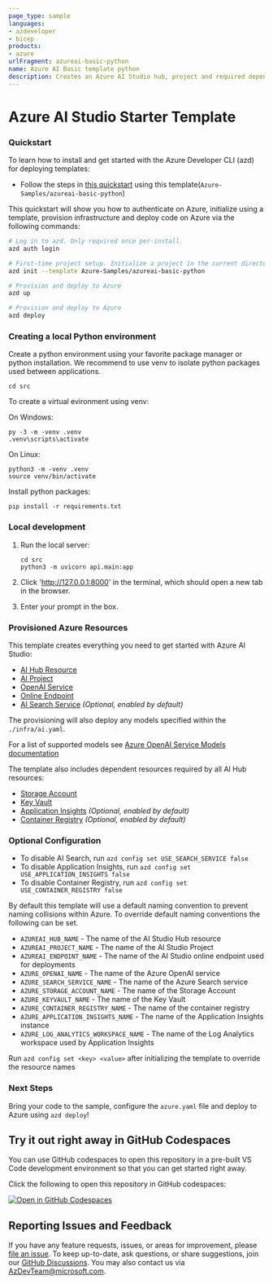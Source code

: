 ```yaml
---
page_type: sample
languages:
- azdeveloper
- bicep
products:
- azure
urlFragment: azureai-basic-python
name: Azure AI Basic template python
description: Creates an Azure AI Studio hub, project and required dependent resources including Azure OpenAI Service, Cognitive Search and more. Deploys a simple prompt application.
---
```

<!-- YAML front-matter schema: https://review.learn.microsoft.com/en-us/help/contribute/samples/process/onboarding?branch=main#supported-metadata-fields-for-readmemd -->

# Azure AI Studio Starter Template

### Quickstart

To learn how to install and get started with the Azure Developer CLI (azd) for deploying templates:
 - Follow the steps in [this quickstart](https://learn.microsoft.com/azure/developer/azure-developer-cli/get-started?tabs=localinstall&pivots=programming-language-nodejs) using this template(`Azure-Samples/azureai-basic-python`)

This quickstart will show you how to authenticate on Azure, initialize using a template, provision infrastructure and deploy code on Azure via the following commands:

```bash
# Log in to azd. Only required once per-install.
azd auth login

# First-time project setup. Initialize a project in the current directory, using this template.
azd init --template Azure-Samples/azureai-basic-python

# Provision and deploy to Azure
azd up

# Provision and deploy to Azure
azd deploy
```

### Creating a local Python environment

Create a python environment using your favorite package manager or python installation. We recommend to use venv to isolate python packages used between applications. 

```
cd src
```

To create a virtual evironment using venv:

On Windows:
```
py -3 -m -venv .venv
.venv\scripts\activate
```

On Linux:
```
python3 -m -venv .venv
source venv/bin/activate
```

Install python packages:
```
pip install -r requirements.txt
```

### Local development

1. Run the local server:

    ```shell
    cd src
    python3 -m uvicorn api.main:app   
    ```

2. Click 'http://127.0.0.1:8000' in the terminal, which should open a new tab in the browser.

3. Enter your prompt in the box.
### Provisioned Azure Resources

This template creates everything you need to get started with Azure AI Studio:

- [AI Hub Resource](https://learn.microsoft.com/azure/ai-studio/concepts/ai-resources)
- [AI Project](https://learn.microsoft.com/azure/ai-studio/how-to/create-projects)
- [OpenAI Service](https://learn.microsoft.com/azure/ai-services/openai/)
- [Online Endpoint](https://learn.microsoft.com/azure/machine-learning/concept-endpoints-online?view=azureml-api-2)
- [AI Search Service](https://learn.microsoft.com/azure/search/) *(Optional, enabled by default)*

The provisioning will also deploy any models specified within the `./infra/ai.yaml`.

For a list of supported models see [Azure OpenAI Service Models documentation](https://learn.microsoft.com/azure/ai-services/openai/concepts/models)

The template also includes dependent resources required by all AI Hub resources:

- [Storage Account](https://learn.microsoft.com/azure/storage/blobs/)
- [Key Vault](https://learn.microsoft.com/azure/key-vault/general/)
- [Application Insights](https://learn.microsoft.com/azure/azure-monitor/app/app-insights-overview) *(Optional, enabled by default)*
- [Container Registry](https://learn.microsoft.com/azure/container-registry/) *(Optional, enabled by default)*

### Optional Configuration

- To disable AI Search, run `azd config set USE_SEARCH_SERVICE false`
- To disable Application Insights, run `azd config set USE_APPLICATION_INSIGHTS false`
- To disable Container Registry, run `azd config set USE_CONTAINER_REGISTRY false`

By default this template will use a default naming convention to prevent naming collisions within Azure.
To override default naming conventions the following can be set.

- `AZUREAI_HUB_NAME` - The name of the AI Studio Hub resource
- `AZUREAI_PROJECT_NAME` - The name of the AI Studio Project
- `AZUREAI_ENDPOINT_NAME` - The name of the AI Studio online endpoint used for deployments
- `AZURE_OPENAI_NAME` - The name of the Azure OpenAI service
- `AZURE_SEARCH_SERVICE_NAME` - The name of the Azure Search service
- `AZURE_STORAGE_ACCOUNT_NAME` - The name of the Storage Account
- `AZURE_KEYVAULT_NAME` - The name of the Key Vault
- `AZURE_CONTAINER_REGISTRY_NAME` - The name of the container registry
- `AZURE_APPLICATION_INSIGHTS_NAME` - The name of the Application Insights instance
- `AZURE_LOG_ANALYTICS_WORKSPACE_NAME` - The name of the Log Analytics workspace used by Application Insights

Run `azd config set <key> <value>` after initializing the template to override the resource names

### Next Steps

Bring your code to the sample, configure the `azure.yaml` file and deploy to Azure using `azd deploy`!

## Try it out right away in GitHub Codespaces

You can use GitHub codespaces to open this repository in a pre-built VS Code development environment so that you can get started right away. 

Click the following to open this repository in GitHub codespaces:

[![Open in GitHub Codespaces](https://github.com/codespaces/badge.svg)](https://codespaces.new/Azure-Samples/azureai-basic-python?quickstart=1)

## Reporting Issues and Feedback

If you have any feature requests, issues, or areas for improvement, please [file an issue](https://aka.ms/azure-dev/issues). To keep up-to-date, ask questions, or share suggestions, join our [GitHub Discussions](https://aka.ms/azure-dev/discussions). You may also contact us via AzDevTeam@microsoft.com.
